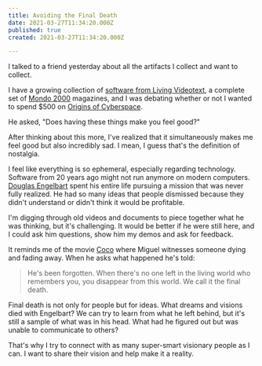 ```yaml
---
title: Avoiding the Final Death
date: 2021-03-27T11:34:20.000Z
published: true
created: 2021-03-27T11:34:20.000Z

---
```


I talked to a friend yesterday about all the artifacts I collect and want to collect.

I have a growing collection of [software from Living Videotext](/essays/my-growing-thinktank-collection/), a complete set of [Mondo 2000](https://en.wikipedia.org/wiki/MONDO_2000) magazines, and I was debating whether or not I wanted to spend $500 on [Origins of Cyberspace](https://www.jnorman.com/pages/books/38301/diana-h-hook-jeremy-m-norman/origins-of-cyberspace).

He asked, "Does having these things make you feel good?"

After thinking about this more, I've realized that it simultaneously makes me feel good but also incredibly sad. I mean, I guess that's the definition of nostalgia.

I feel like everything is so ephemeral, especially regarding technology. Software from 20 years ago might not run anymore on modern computers. [Douglas Engelbart](/essays/douglas-engelbart-and-linked-data/) spent his entire life pursuing a mission that was never fully realized. He had so many ideas that people dismissed because they didn't understand or didn't think it would be profitable.

I'm digging through old videos and documents to piece together what he was thinking, but it's challenging. It would be better if he were still here, and I could ask him questions, show him my demos and ask for feedback.

It reminds me of the movie [Coco](https://www.imdb.com/title/tt2380307/) where Miguel witnesses someone dying and fading away. When he asks what happened he's told:

> He's been forgotten. When there's no one left in the living world who remembers you, you disappear from this world. We call it the final death.

Final death is not only for people but for ideas. What dreams and visions died with Engelbart? We can try to learn from what he left behind, but it's still a sample of what was in his head. What had he figured out but was unable to communicate to others?

That's why I try to connect with as many super-smart visionary people as I can. I want to share their vision and help make it a reality.

